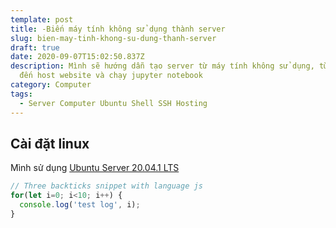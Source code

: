 ```yaml
---
template: post
title: -Biến máy tính không sử dụng thành server
slug: bien-may-tinh-khong-su-dung-thanh-server
draft: true
date: 2020-09-07T15:02:50.837Z
description: Mình sẽ hướng dẫn tạo server từ máy tính không sử dụng, từ ssh cho
  đến host website và chạy jupyter notebook
category: Computer
tags:
  - Server Computer Ubuntu Shell SSH Hosting
---
```

## Cài đặt linux

Mình sử dụng [Ubuntu Server 20.04.1 LTS](https://ubuntu.com/download/server) 

```javascript
// Three backticks snippet with language js
for(let i=0; i<10; i++) {
  console.log('test log', i);
}
```